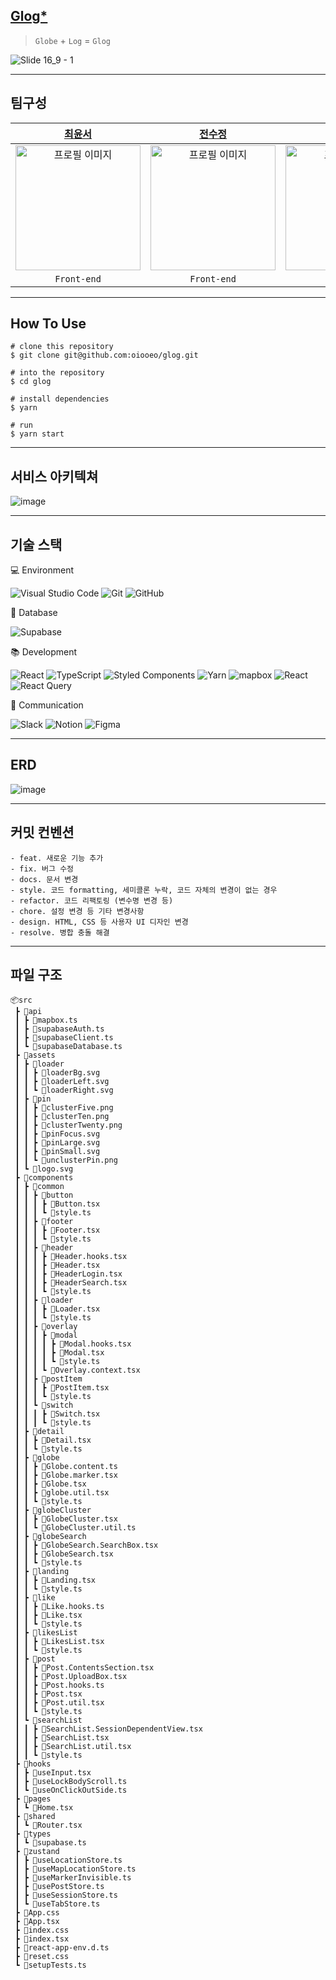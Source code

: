 ## [Glog\*](https://www.glog.world/)

> `Globe` + `Log` = `Glog`

![Slide 16_9 - 1](https://github.com/oiooeo/glog/assets/133937368/a50c6d6f-a58b-49e3-8adb-c89ffc0cd5d7)

<!-- ![Sep-01-2023 20-39-36](https://github.com/oiooeo/glog/assets/133937368/0f497dc5-b1d3-4c57-b586-d7aafcc09ac1)
![Sep-01-2023 20-38-43](https://github.com/oiooeo/glog/assets/133937368/6b849379-c089-4000-b0f2-f9641d7dfa1b) -->

---

## 팀구성

|                                 [최윤서](https://github.com/oiooeo)                                 |                                 [전수정](https://github.com/suzzjeon)                                 |                              [김승범](https://github.com/seungbeom1999)                               |                                 [백예나](https://github.com/whybwhyd)                                 |                               [서하영](https://onlehaaru.notion.site/6645d19e202f456d91bdf617e42df221)                               |
| :-------------------------------------------------------------------------------------------------: | :---------------------------------------------------------------------------------------------------: | :---------------------------------------------------------------------------------------------------: | :---------------------------------------------------------------------------------------------------: | :----------------------------------------------------------------------------------------------------------------------------------: |
| <img src="https://avatars.githubusercontent.com/u/72060405?v=4" alt="프로필 이미지" width="200px"/> | <img src="https://avatars.githubusercontent.com/u/133937368?v=4" alt="프로필 이미지" width="200px" /> | <img src="https://avatars.githubusercontent.com/u/121495648?v=4" alt="프로필 이미지" width="200px" /> | <img src="https://avatars.githubusercontent.com/u/131356619?v=4" alt="프로필 이미지" width="200px" /> | <img src="https://github.com/oiooeo/glog/assets/133937368/d91b563f-eb9f-4479-837e-01a89a23b7c3" alt="프로필 이미지" width="200px" /> |
|                                             `Front-end`                                             |                                              `Front-end`                                              |                                              `Front-end`                                              |                                              `Front-end`                                              |                                                              `Designer`                                                              |

---

## How To Use

```
# clone this repository
$ git clone git@github.com:oiooeo/glog.git

# into the repository
$ cd glog

# install dependencies
$ yarn

# run
$ yarn start
```

---

## 서비스 아키텍쳐

![image](https://github.com/oiooeo/glog/assets/133937368/cd21e5c3-257f-434f-aaf1-fa61c43e8aa7)

---

## 기술 스택

💻 Environment

![Visual Studio Code](https://img.shields.io/badge/Visual%20Studio%20Code-0078d7.svg?style=for-the-badge&logo=visual-studio-code&logoColor=white) ![Git](https://img.shields.io/badge/git-%23F05033.svg?style=for-the-badge&logo=git&logoColor=white) ![GitHub](https://img.shields.io/badge/github-%23121011.svg?style=for-the-badge&logo=github&logoColor=white)

💾 Database

![Supabase](https://img.shields.io/badge/Supabase-3ECF8E?style=for-the-badge&logo=supabase&logoColor=white)

📚 Development

![React](https://img.shields.io/badge/react-%2320232a.svg?style=for-the-badge&logo=react&logoColor=%2361DAFB) ![TypeScript](https://img.shields.io/badge/typescript-%23007ACC.svg?style=for-the-badge&logo=typescript&logoColor=white) ![Styled Components](https://img.shields.io/badge/styled--components-DB7093?style=for-the-badge&logo=styled-components&logoColor=white) ![Yarn](https://img.shields.io/badge/yarn-%232C8EBB.svg?style=for-the-badge&logo=yarn&logoColor=white) ![mapbox](https://img.shields.io/badge/mapbox-000000.svg?style=for-the-badge&logo=mapbox&logoColor=white) ![React](https://img.shields.io/badge/zustand-%2320232a.svg?style=for-the-badge&logo=react&logoColor=%2361DAFB) ![React Query](https://img.shields.io/badge/-React%20Query-FF4154?style=for-the-badge&logo=react%20query&logoColor=white)

💬 Communication

![Slack](https://img.shields.io/badge/Slack-4A154B?style=for-the-badge&logo=Slack&logoColor=white) ![Notion](https://img.shields.io/badge/Notion-000000?style=for-the-badge&logo=Notion&logoColor=white) ![Figma](https://img.shields.io/badge/Figma-F24E1E?style=for-the-badge&logo=Figma&logoColor=white)

---

## ERD

![image](https://github.com/oiooeo/glog/assets/133937368/8c60c900-018e-4264-a85c-27c55b720623)

---

## 커밋 컨벤션

```
- feat. 새로운 기능 추가
- fix. 버그 수정
- docs. 문서 변경
- style. 코드 formatting, 세미콜론 누락, 코드 자체의 변경이 없는 경우
- refactor. 코드 리팩토링 (변수명 변경 등)
- chore. 설정 변경 등 기타 변경사항
- design. HTML, CSS 등 사용자 UI 디자인 변경
- resolve. 병합 충돌 해결
```

---

## 파일 구조

```
📦src
 ┣ 📂api
 ┃ ┣ 📜mapbox.ts
 ┃ ┣ 📜supabaseAuth.ts
 ┃ ┣ 📜supabaseClient.ts
 ┃ ┗ 📜supabaseDatabase.ts
 ┣ 📂assets
 ┃ ┣ 📂loader
 ┃ ┃ ┣ 📜loaderBg.svg
 ┃ ┃ ┣ 📜loaderLeft.svg
 ┃ ┃ ┗ 📜loaderRight.svg
 ┃ ┣ 📂pin
 ┃ ┃ ┣ 📜clusterFive.png
 ┃ ┃ ┣ 📜clusterTen.png
 ┃ ┃ ┣ 📜clusterTwenty.png
 ┃ ┃ ┣ 📜pinFocus.svg
 ┃ ┃ ┣ 📜pinLarge.svg
 ┃ ┃ ┣ 📜pinSmall.svg
 ┃ ┃ ┗ 📜unclusterPin.png
 ┃ ┗ 📜logo.svg
 ┣ 📂components
 ┃ ┣ 📂common
 ┃ ┃ ┣ 📂button
 ┃ ┃ ┃ ┣ 📜Button.tsx
 ┃ ┃ ┃ ┗ 📜style.ts
 ┃ ┃ ┣ 📂footer
 ┃ ┃ ┃ ┣ 📜Footer.tsx
 ┃ ┃ ┃ ┗ 📜style.ts
 ┃ ┃ ┣ 📂header
 ┃ ┃ ┃ ┣ 📜Header.hooks.tsx
 ┃ ┃ ┃ ┣ 📜Header.tsx
 ┃ ┃ ┃ ┣ 📜HeaderLogin.tsx
 ┃ ┃ ┃ ┣ 📜HeaderSearch.tsx
 ┃ ┃ ┃ ┗ 📜style.ts
 ┃ ┃ ┣ 📂loader
 ┃ ┃ ┃ ┣ 📜Loader.tsx
 ┃ ┃ ┃ ┗ 📜style.ts
 ┃ ┃ ┣ 📂overlay
 ┃ ┃ ┃ ┣ 📂modal
 ┃ ┃ ┃ ┃ ┣ 📜Modal.hooks.tsx
 ┃ ┃ ┃ ┃ ┣ 📜Modal.tsx
 ┃ ┃ ┃ ┃ ┗ 📜style.ts
 ┃ ┃ ┃ ┗ 📜Overlay.context.tsx
 ┃ ┃ ┣ 📂postItem
 ┃ ┃ ┃ ┣ 📜PostItem.tsx
 ┃ ┃ ┃ ┗ 📜style.ts
 ┃ ┃ ┗ 📂switch
 ┃ ┃ ┃ ┣ 📜Switch.tsx
 ┃ ┃ ┃ ┗ 📜style.ts
 ┃ ┣ 📂detail
 ┃ ┃ ┣ 📜Detail.tsx
 ┃ ┃ ┗ 📜style.ts
 ┃ ┣ 📂globe
 ┃ ┃ ┣ 📜Globe.content.ts
 ┃ ┃ ┣ 📜Globe.marker.tsx
 ┃ ┃ ┣ 📜Globe.tsx
 ┃ ┃ ┣ 📜globe.util.tsx
 ┃ ┃ ┗ 📜style.ts
 ┃ ┣ 📂globeCluster
 ┃ ┃ ┣ 📜GlobeCluster.tsx
 ┃ ┃ ┗ 📜GlobeCluster.util.ts
 ┃ ┣ 📂globeSearch
 ┃ ┃ ┣ 📜GlobeSearch.SearchBox.tsx
 ┃ ┃ ┣ 📜GlobeSearch.tsx
 ┃ ┃ ┗ 📜style.ts
 ┃ ┣ 📂landing
 ┃ ┃ ┣ 📜Landing.tsx
 ┃ ┃ ┗ 📜style.ts
 ┃ ┣ 📂like
 ┃ ┃ ┣ 📜Like.hooks.ts
 ┃ ┃ ┣ 📜Like.tsx
 ┃ ┃ ┗ 📜style.ts
 ┃ ┣ 📂likesList
 ┃ ┃ ┣ 📜LikesList.tsx
 ┃ ┃ ┗ 📜style.ts
 ┃ ┣ 📂post
 ┃ ┃ ┣ 📜Post.ContentsSection.tsx
 ┃ ┃ ┣ 📜Post.UploadBox.tsx
 ┃ ┃ ┣ 📜Post.hooks.ts
 ┃ ┃ ┣ 📜Post.tsx
 ┃ ┃ ┣ 📜Post.util.tsx
 ┃ ┃ ┗ 📜style.ts
 ┃ ┗ 📂searchList
 ┃ ┃ ┣ 📜SearchList.SessionDependentView.tsx
 ┃ ┃ ┣ 📜SearchList.tsx
 ┃ ┃ ┣ 📜SearchList.util.tsx
 ┃ ┃ ┗ 📜style.ts
 ┣ 📂hooks
 ┃ ┣ 📜useInput.tsx
 ┃ ┣ 📜useLockBodyScroll.ts
 ┃ ┗ 📜useOnClickOutSide.ts
 ┣ 📂pages
 ┃ ┗ 📜Home.tsx
 ┣ 📂shared
 ┃ ┗ 📜Router.tsx
 ┣ 📂types
 ┃ ┗ 📜supabase.ts
 ┣ 📂zustand
 ┃ ┣ 📜useLocationStore.ts
 ┃ ┣ 📜useMapLocationStore.ts
 ┃ ┣ 📜useMarkerInvisible.ts
 ┃ ┣ 📜usePostStore.ts
 ┃ ┣ 📜useSessionStore.ts
 ┃ ┗ 📜useTabStore.ts
 ┣ 📜App.css
 ┣ 📜App.tsx
 ┣ 📜index.css
 ┣ 📜index.tsx
 ┣ 📜react-app-env.d.ts
 ┣ 📜reset.css
 ┗ 📜setupTests.ts
```
